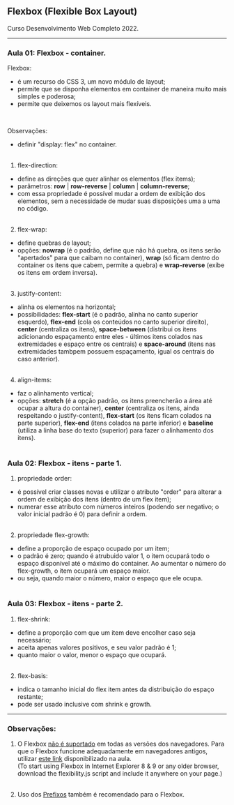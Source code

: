 ## Flexbox (Flexible Box Layout)
Curso Desenvolvimento Web Completo 2022. 
<hr>

### Aula 01: Flexbox - container.
Flexbox:
- é um recurso do CSS 3, um novo módulo de layout; <br>
- permite que se disponha elementos em container de maneira muito mais simples e poderosa;<br>
- permite que deixemos os layout mais flexíveis.<br>
<br>

Observações:<br>
- definir "display: flex" no container.<br><br>

1. flex-direction:<br>
  - define as direções que quer alinhar os elementos (flex items);<br>
  - parâmetros: <strong>row</strong> | <strong>row-reverse</strong> | <strong>column</strong> | <strong>column-reverse</strong>;<br>
  - com essa propriedade é possível mudar a ordem de exibição dos elementos, sem a necessidade de mudar suas disposições uma a uma no código. <br><br>

2. flex-wrap:<br>
  - define quebras de layout; <br>
  - opções: <strong>nowrap</strong> (é o padrão, define que não há quebra, os itens serão "apertados" para que caibam no container),  <strong>wrap</strong> (só ficam dentro do container os itens que cabem, permite a quebra) e <strong>wrap-reverse</strong> (exibe os itens em ordem inversa).<br><br>

3. justify-content:<br>
  - alinha os elementos na horizontal;<br>
  - possibilidades: <strong>flex-start</strong> (é o padrão, alinha no canto superior esquerdo), <strong>flex-end</strong> (cola os conteúdos no canto superior direito), <strong>center</strong> (centraliza os itens), <strong>space-between</strong> (distribui os itens adicionando espaçamento entre eles - últimos itens colados nas extremidades e espaço entre os centrais) e <strong>space-around</strong> (itens nas extremidades tambpem possuem espaçamento, igual os centrais do caso anterior).<br><br>

4. align-items:
  - faz o alinhamento vertical;<br>
  - opções: <strong>stretch</strong> (é a opção padrão, os itens preencherão a área até ocupar a altura do container), <strong>center</strong> (centraliza os itens, ainda respeitando o justify-content), <strong>flex-start</strong> (os itens ficam colados na parte superior), <strong>flex-end</strong> (itens colados na parte inferior) e <strong>baseline</strong> (utiliza a linha base do texto (superior) para fazer o alinhamento dos itens).<br><br>

### Aula 02: Flexbox - itens - parte 1.

1. propriedade order:
  - é possível criar classes novas e utilizar o atributo "order" para alterar a ordem de exibição dos itens (dentro de um flex item);<br>
  - numerar esse atributo com números inteiros (podendo ser negativo; o valor inicial padrão é 0) para definir a ordem.<br><br>

2. propriedade flex-growth:
  - define a proporção de espaço ocupado por um item; <br>
  - o padrão é zero; quando é atrubuido valor 1, o item ocupará todo o espaço disponível até o máximo do container. Ao aumentar o número do flex-growth, o item ocupará um espaço maior. <br>
  - ou seja, quando maior o número, maior o espaço que ele ocupa.<br><br>

### Aula 03: Flexbox - itens - parte 2.

 1. flex-shrink:
  - define a proporção com que um item deve encolher caso seja necessário;<br>
  - aceita apenas valores positivos, e seu valor padrão é 1;<br>
  - quanto maior o valor, menor o espaço que ocupará.<br><br>

2. flex-basis:
  - indica o tamanho inicial do flex item antes da distribuição do espaço restante;<br>
  - pode ser usado inclusive com shrink e growth.<br>
  <hr>

### Observações:

1. O Flexbox <a href="https://caniuse.com/?search=flexbox">não é suportado</a> em todas as versões dos navegadores. Para que o Flexbox funcione adequadamente em navegadores antigos, utilizar <a href="https://github.com/jonathantneal/flexibility">este link</a> disponibilizado na aula.<br>
(To start using Flexbox in Internet Explorer 8 & 9 or any older browser, download the flexibility.js script and include it anywhere on your page.)<br><br>

2. Uso dos <a href="https://autoprefixer.github.io/">Prefixos</a> também é recomendado para o Flexbox. <br><br>
